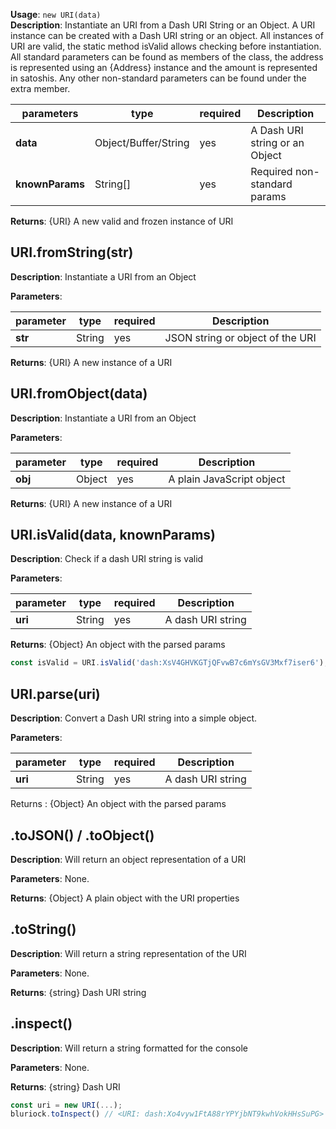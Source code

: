 **Usage**: `new URI(data)`  
**Description**: Instantiate an URI from a Dash URI String or an Object. A URI instance can be created with a Dash URI string or an object.
All instances of URI are valid, the static method isValid allows checking before instantiation.
All standard parameters can be found as members of the class, the address is represented using an {Address} instance and the amount is represented in satoshis. Any other non-standard parameters can be found under the extra member.

| parameters                                | type                   | required           | Description                                                                                                                                                                    |  
|-------------------------------------------|------------------------|--------------------| ------------------------------------------------------------------------------------------------------------------------------------------------------------------------------ |
| **data**                                  | Object/Buffer/String   | yes                | A Dash URI string or an Object                           |
| **knownParams**                           | String[]               | yes                | Required non-standard params                           |

**Returns**: {URI} A new valid and frozen instance of URI

## URI.fromString(str)

**Description**: Instantiate a URI from an Object

**Parameters**:

| parameter                                 | type            | required           | Description                                                                                                                                                                    |  
|-------------------------------------------|-----------------|--------------------| ------------------------------------------------------------------------------------------------------------------------------------------------------------------------------ |
| **str**                                   | String          | yes                | JSON string or object of the URI                                                                                                                              |

**Returns**: {URI} A new instance of a URI


## URI.fromObject(data)

**Description**: Instantiate a URI from an Object

**Parameters**:

| parameter                                 | type            | required           | Description                                                                                                                                                                    |  
|-------------------------------------------|-----------------|--------------------| ------------------------------------------------------------------------------------------------------------------------------------------------------------------------------ |
| **obj**                                   | Object          | yes                | A plain JavaScript object                                                                                                                              |

**Returns**: {URI} A new instance of a URI


## URI.isValid(data, knownParams)
**Description**: Check if a dash URI string is valid

**Parameters**:

| parameter                                | type            | required           | Description                                                                                                                                                                    |  
|------------------------------------------|-----------------|--------------------| ------------------------------------------------------------------------------------------------------------------------------------------------------------------------------ |
| **uri**                                  | String          | yes                | A dash URI string                                                                                                             |

**Returns**: {Object} An object with the parsed params

```js
const isValid = URI.isValid('dash:XsV4GHVKGTjQFvwB7c6mYsGV3Mxf7iser6'); //true
```
## URI.parse(uri)
**Description**: Convert a Dash URI string into a simple object.

**Parameters**:

| parameter                                | type            | required           | Description                                                                                                                                                                    |  
|------------------------------------------|-----------------|--------------------| ------------------------------------------------------------------------------------------------------------------------------------------------------------------------------ |
| **uri**                                  | String          | yes                | A dash URI string                                                                                                             |

Returns : {Object} An object with the parsed params

## .toJSON() / .toObject()
**Description**: Will return an object representation of a URI

**Parameters**: None.  

**Returns**: {Object} A plain object with the URI properties

## .toString()
**Description**: Will return a string representation of the URI

**Parameters**: None.  

**Returns**: {string} Dash URI string

## .inspect()
**Description**: Will return a string formatted for the console

**Parameters**: None.  

**Returns**: {string} Dash URI

```js
const uri = new URI(...);
bluriock.toInspect() // <URI: dash:Xo4vyw1FtA88rYPYjbNT9kwhVokHHsSuPG>
```

